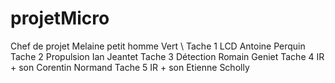 # projetMicro

Chef de projet                Melaine petit homme Vert \\
Tache 1         LCD           Antoine Perquin
Tache 2         Propulsion    Ian Jeantet
Tache 3         Détection     Romain Geniet
Tache 4         IR + son      Corentin Normand
Tache 5         IR + son      Etienne Scholly
